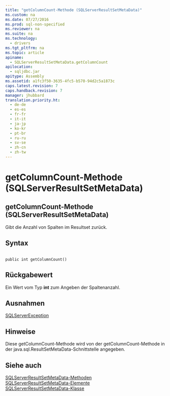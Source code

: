 ```yaml
---
title: "getColumnCount-Methode (SQLServerResultSetMetaData)"
ms.custom: na
ms.date: 07/27/2016
ms.prod: sql-non-specified
ms.reviewer: na
ms.suite: na
ms.technology: 
  - drivers
ms.tgt_pltfrm: na
ms.topic: article
apiname: 
  - SQLServerResultSetMetaData.getColumnCount
apilocation: 
  - sqljdbc.jar
apitype: Assembly
ms.assetid: a1fc3f50-3635-4fc5-b570-94d2c5a1873c
caps.latest.revision: 7
caps.handback.revision: 7
manager: jhubbard
translation.priority.ht: 
  - de-de
  - es-es
  - fr-fr
  - it-it
  - ja-jp
  - ko-kr
  - pt-br
  - ru-ru
  - sv-se
  - zh-cn
  - zh-tw
---
```

# getColumnCount-Methode (SQLServerResultSetMetaData)
    
## getColumnCount\-Methode \(SQLServerResultSetMetaData\)  
 Gibt die Anzahl von Spalten im Resultset zurück.  
  
## Syntax  
  
```  
  
public int getColumnCount()  
```  
  
## Rückgabewert  
 Ein Wert vom Typ **int** zum Angeben der Spaltenanzahl.  
  
## Ausnahmen  
 [SQLServerException](../content/SQLServerException-Class.md)  
  
## Hinweise  
 Diese getColumnCount\-Methode wird von der getColumnCount\-Methode in der java.sql.ResultSetMetaData\-Schnittstelle angegeben.  
  
## Siehe auch  
 [SQLServerResultSetMetaData-Methoden](../content/SQLServerResultSetMetaData-Methods.md)   
 [SQLServerResultSetMetaData-Elemente](../content/SQLServerResultSetMetaData-Members.md)   
 [SQLServerResultSetMetaData-Klasse](../content/SQLServerResultSetMetaData-Class.md)  
  
  